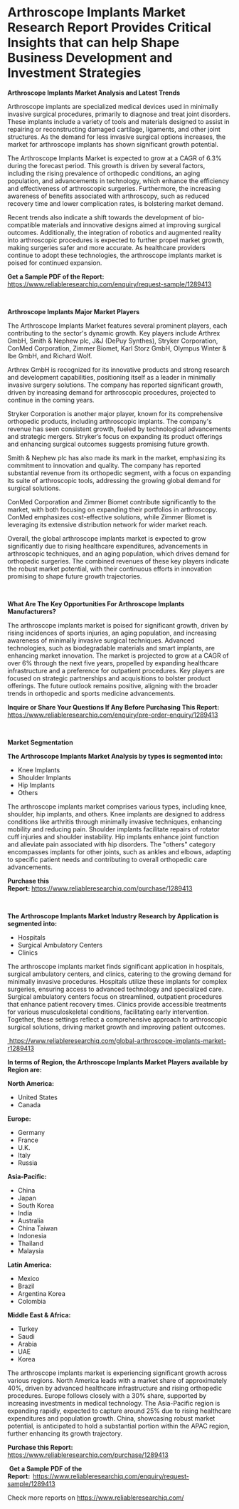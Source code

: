<p><h1>Arthroscope Implants Market Research Report Provides Critical Insights that can help Shape Business Development and Investment Strategies</h1></p><p><strong>Arthroscope Implants Market Analysis and Latest Trends</strong></p>
<p><p>Arthroscope implants are specialized medical devices used in minimally invasive surgical procedures, primarily to diagnose and treat joint disorders. These implants include a variety of tools and materials designed to assist in repairing or reconstructing damaged cartilage, ligaments, and other joint structures. As the demand for less invasive surgical options increases, the market for arthroscope implants has shown significant growth potential.</p><p>The Arthroscope Implants Market is expected to grow at a CAGR of 6.3% during the forecast period. This growth is driven by several factors, including the rising prevalence of orthopedic conditions, an aging population, and advancements in technology, which enhance the efficiency and effectiveness of arthroscopic surgeries. Furthermore, the increasing awareness of benefits associated with arthroscopy, such as reduced recovery time and lower complication rates, is bolstering market demand.</p><p>Recent trends also indicate a shift towards the development of bio-compatible materials and innovative designs aimed at improving surgical outcomes. Additionally, the integration of robotics and augmented reality into arthroscopic procedures is expected to further propel market growth, making surgeries safer and more accurate. As healthcare providers continue to adopt these technologies, the arthroscope implants market is poised for continued expansion.</p></p>
<p><strong>Get a Sample PDF of the Report:&nbsp;</strong> <a href="https://www.reliableresearchiq.com/enquiry/request-sample/1289413?utm_campaign=2947&utm_medium=2&utm_source=Github&utm_content=ia&utm_term=29032025&utm_id=arthroscope-implants">https://www.reliableresearchiq.com/enquiry/request-sample/1289413</a></p>
<p>&nbsp;</p>
<p><strong>Arthroscope Implants Major Market Players</strong></p>
<p><p>The Arthroscope Implants Market features several prominent players, each contributing to the sector's dynamic growth. Key players include Arthrex GmbH, Smith & Nephew plc, J&J (DePuy Synthes), Stryker Corporation, ConMed Corporation, Zimmer Biomet, Karl Storz GmbH, Olympus Winter & Ibe GmbH, and Richard Wolf. </p><p>Arthrex GmbH is recognized for its innovative products and strong research and development capabilities, positioning itself as a leader in minimally invasive surgery solutions. The company has reported significant growth, driven by increasing demand for arthroscopic procedures, projected to continue in the coming years.</p><p>Stryker Corporation is another major player, known for its comprehensive orthopedic products, including arthroscopic implants. The company's revenue has seen consistent growth, fueled by technological advancements and strategic mergers. Stryker’s focus on expanding its product offerings and enhancing surgical outcomes suggests promising future growth.</p><p>Smith & Nephew plc has also made its mark in the market, emphasizing its commitment to innovation and quality. The company has reported substantial revenue from its orthopedic segment, with a focus on expanding its suite of arthroscopic tools, addressing the growing global demand for surgical solutions.</p><p>ConMed Corporation and Zimmer Biomet contribute significantly to the market, with both focusing on expanding their portfolios in arthroscopy. ConMed emphasizes cost-effective solutions, while Zimmer Biomet is leveraging its extensive distribution network for wider market reach. </p><p>Overall, the global arthroscope implants market is expected to grow significantly due to rising healthcare expenditures, advancements in arthroscopic techniques, and an aging population, which drives demand for orthopedic surgeries. The combined revenues of these key players indicate the robust market potential, with their continuous efforts in innovation promising to shape future growth trajectories.</p></p>
<p>&nbsp;</p>
<p><strong>What Are The Key Opportunities For Arthroscope Implants Manufacturers?</strong></p>
<p><p>The arthroscope implants market is poised for significant growth, driven by rising incidences of sports injuries, an aging population, and increasing awareness of minimally invasive surgical techniques. Advanced technologies, such as biodegradable materials and smart implants, are enhancing market innovation. The market is projected to grow at a CAGR of over 6% through the next five years, propelled by expanding healthcare infrastructure and a preference for outpatient procedures. Key players are focused on strategic partnerships and acquisitions to bolster product offerings. The future outlook remains positive, aligning with the broader trends in orthopedic and sports medicine advancements.</p></p>
<p><strong>Inquire or Share Your Questions If Any Before Purchasing This Report:</strong> <a href="https://www.reliableresearchiq.com/enquiry/pre-order-enquiry/1289413?utm_campaign=2947&utm_medium=2&utm_source=Github&utm_content=ia&utm_term=29032025&utm_id=arthroscope-implants">https://www.reliableresearchiq.com/enquiry/pre-order-enquiry/1289413</a></p>
<p>&nbsp;</p>
<p><strong>Market Segmentation</strong></p>
<p><strong>The Arthroscope Implants Market Analysis by types is segmented into:</strong></p>
<p><ul><li>Knee Implants</li><li>Shoulder Implants</li><li>Hip Implants</li><li>Others</li></ul></p>
<p><p>The arthroscope implants market comprises various types, including knee, shoulder, hip implants, and others. Knee implants are designed to address conditions like arthritis through minimally invasive techniques, enhancing mobility and reducing pain. Shoulder implants facilitate repairs of rotator cuff injuries and shoulder instability. Hip implants enhance joint function and alleviate pain associated with hip disorders. The "others" category encompasses implants for other joints, such as ankles and elbows, adapting to specific patient needs and contributing to overall orthopedic care advancements.</p></p>
<p><strong>Purchase this Report:&nbsp;</strong><a href="https://www.reliableresearchiq.com/purchase/1289413?utm_campaign=2947&utm_medium=2&utm_source=Github&utm_content=ia&utm_term=29032025&utm_id=arthroscope-implants">https://www.reliableresearchiq.com/purchase/1289413</a></p>
<p>&nbsp;</p>
<p><strong>The Arthroscope Implants Market Industry Research by Application is segmented into:</strong></p>
<p><ul><li>Hospitals</li><li>Surgical Ambulatory Centers</li><li>Clinics</li></ul></p>
<p><p>The arthroscope implants market finds significant application in hospitals, surgical ambulatory centers, and clinics, catering to the growing demand for minimally invasive procedures. Hospitals utilize these implants for complex surgeries, ensuring access to advanced technology and specialized care. Surgical ambulatory centers focus on streamlined, outpatient procedures that enhance patient recovery times. Clinics provide accessible treatments for various musculoskeletal conditions, facilitating early intervention. Together, these settings reflect a comprehensive approach to arthroscopic surgical solutions, driving market growth and improving patient outcomes.</p></p>
<p><a href="https://www.reliableresearchiq.com/global-arthroscope-implants-market-r1289413?utm_campaign=2947&utm_medium=2&utm_source=Github&utm_content=ia&utm_term=29032025&utm_id=arthroscope-implants">&nbsp;https://www.reliableresearchiq.com/global-arthroscope-implants-market-r1289413</a></p>
<p><strong>In terms of Region, the Arthroscope Implants Market Players available by Region are:</strong></p>
<p>
    <p> <strong> North America: </strong>
        <ul>
            <li>United States</li>
            <li>Canada</li>
        </ul>
        </p> 
    <p> <strong> Europe: </strong>
        <ul>
            <li>Germany</li>
            <li>France</li>
            <li>U.K.</li>
            <li>Italy</li>
            <li>Russia</li>
        </ul>
        </p> 
    <p> <strong> Asia-Pacific: </strong>
        <ul>
            <li>China</li>
            <li>Japan</li>
            <li>South Korea</li>
            <li>India</li>
            <li>Australia</li>
            <li>China Taiwan</li>
            <li>Indonesia</li>
            <li>Thailand</li>
            <li>Malaysia</li>
        </ul>
        </p> 
    <p> <strong> Latin America: </strong>
        <ul>
            <li>Mexico</li>
            <li>Brazil</li>
            <li>Argentina Korea</li>
            <li>Colombia</li>
        </ul>
        </p> 
    <p> <strong> Middle East & Africa: </strong>
        <ul>
            <li>Turkey</li>
            <li>Saudi</li>
            <li>Arabia</li>
            <li>UAE</li>
            <li>Korea</li>
        </ul>
    </p>
    </p>
<p><p>The arthroscope implants market is experiencing significant growth across various regions. North America leads with a market share of approximately 40%, driven by advanced healthcare infrastructure and rising orthopedic procedures. Europe follows closely with a 30% share, supported by increasing investments in medical technology. The Asia-Pacific region is expanding rapidly, expected to capture around 25% due to rising healthcare expenditures and population growth. China, showcasing robust market potential, is anticipated to hold a substantial portion within the APAC region, further enhancing its growth trajectory.</p></p>
<p><strong>Purchase this Report: </strong><a href="https://www.reliableresearchiq.com/purchase/1289413?utm_campaign=2947&utm_medium=2&utm_source=Github&utm_content=ia&utm_term=29032025&utm_id=arthroscope-implants">https://www.reliableresearchiq.com/purchase/1289413</a></p>
<p>&nbsp;<strong>Get a Sample PDF of the Report:&nbsp;&nbsp;</strong><a href="https://www.reliableresearchiq.com/enquiry/request-sample/1289413?utm_campaign=2947&utm_medium=2&utm_source=Github&utm_content=ia&utm_term=29032025&utm_id=arthroscope-implants">https://www.reliableresearchiq.com/enquiry/request-sample/1289413</a></p>
<p><strong></strong></p>
<p>Check more reports on <a href="https://www.reliableresearchiq.com/?utm_campaign=2947&utm_medium=2&utm_source=Github&utm_content=ia&utm_term=29032025&utm_id=arthroscope-implants">https://www.reliableresearchiq.com/</a></p>